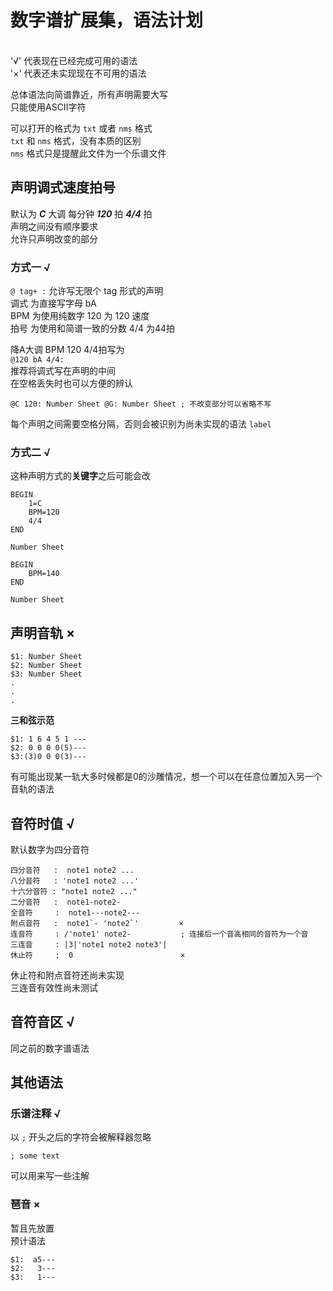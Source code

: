 # 数字谱扩展集，语法计划
<br>
 '√' 代表现在已经完成可用的语法<br>
 '×' 代表还未实现现在不可用的语法
<br>

总体语法向简谱靠近，所有声明需要大写<br>
只能使用ASCII字符

可以打开的格式为 `txt` 或者 `nms` 格式<br>
`txt` 和 `nms` 格式，没有本质的区别<br>
`nms` 格式只是提醒此文件为一个乐谱文件<br>
## 声明调式速度拍号

默认为 ***C*** 大调 每分钟 ***120*** 拍 ***4/4*** 拍<br>
声明之间没有顺序要求<br>
允许只声明改变的部分

### 方式一 √
`@ tag+ :` 允许写无限个 tag 形式的声明<br>
调式 为直接写字母 bA<br>
BPM 为使用纯数字 120 为 120 速度<br>
拍号 为使用和简谱一致的分数 4/4 为44拍<br>

降A大调 BPM 120 4/4拍写为<br>
`@120 bA 4/4:`<br>
推荐将调式写在声明的中间<br>
在空格丢失时也可以方便的辨认
```
@C 120: Number Sheet @G: Number Sheet ; 不改变部分可以省略不写
```
每个声明之间需要空格分隔，否则会被识别为尚未实现的语法 `label`

### 方式二 √

这种声明方式的**关键字**之后可能会改
```
BEGIN
    1=C
    BPM=120
    4/4
END

Number Sheet

BEGIN
    BPM=140
END

Number Sheet
```

## 声明音轨 ×
```
$1: Number Sheet 
$2: Number Sheet 
$3: Number Sheet 
.
.
.
```
**三和弦示范**
```
$1: 1 6 4 5 1 ---
$2: 0 0 0 0(5)---
$3:(3)0 0 0(3)---
```
有可能出现某一轨大多时候都是0的沙雕情况，想一个可以在任意位置加入另一个音轨的语法

## 音符时值 √

默认数字为四分音符<br>
```
四分音符   :  note1 note2 ...
八分音符   : 'note1 note2 ...'
十六分音符 : "note1 note2 ..."
二分音符   :  note1-note2-
全音符     :  note1---note2---
附点音符   :  note1`- 'note2`'         ×
连音符     : /'note1' note2-           ; 连接后一个音高相同的音符为一个音
三连音     : |3|'note1 note2 note3'|
休止符     :  0                        ×
```
休止符和附点音符还尚未实现<br>
三连音有效性尚未测试
## 音符音区 √

同之前的数字谱语法

## 其他语法

### 乐谱注释 √

以 `;` 开头之后的字符会被解释器忽略
```
; some text
```
可以用来写一些注解

### 琶音 ×

暂且先放置<br/>
预计语法
```
$1:  a5---
$2:   3---
$3:   1---
```